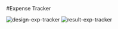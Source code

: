 #Expense Tracker



![design-exp-tracker](https://github.com/AbzTech2001/expense-tracker/assets/137439613/df09f38b-5a9f-42bb-8af8-5b438d4f38eb)
![result-exp-tracker](https://github.com/AbzTech2001/expense-tracker/assets/137439613/3ed01d53-b8d0-44ed-8b23-1f78e068d3b4)
